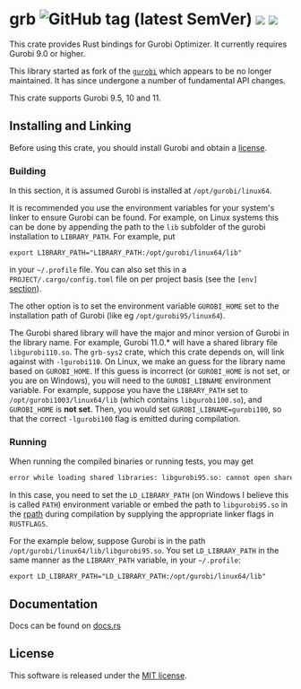 # grb ![GitHub tag (latest SemVer)](https://img.shields.io/github/v/tag/ykrist/rust-grb?sort=semver) ![](https://img.shields.io/crates/v/grb.svg) ![](https://img.shields.io/docsrs/grb)

This crate provides Rust bindings for Gurobi Optimizer.  It currently requires Gurobi 9.0 or higher.

This library started as fork of the [`gurobi`](https://github.com/ubnt-intrepid/rust-gurobi) which appears to be no longer maintained.  It has since undergone a number of fundamental API changes.

This crate supports Gurobi 9.5, 10 and 11.

## Installing and Linking

Before using this crate, you should install Gurobi and obtain a [license](http://www.gurobi.com/downloads/licenses/license-center).

### Building
In this section, it is assumed Gurobi is installed at `/opt/gurobi/linux64`.

It is recommended you use the environment variables for your system's linker to ensure Gurobi can be found.
For example, on Linux systems this can be done by appending the path to the `lib` subfolder of the gurobi installation to `LIBRARY_PATH`.   For example, put

```base
export LIBRARY_PATH="LIBRARY_PATH:/opt/gurobi/linux64/lib"
```

in your `~/.profile` file.  You can also set this in a `PROJECT/.cargo/config.toml` file on per project basis (see the `[env]` [section](https://doc.rust-lang.org/cargo/reference/config.html)).

The other option is to set the environment variable `GUROBI_HOME` set to the installation path of Gurobi
(like eg `/opt/gurobi95/linux64`).  

The Gurobi shared library will have the major and minor version of Gurobi in the library name.  For example, Gurobi 11.0.* will have a shared library file `libgurobi110.so`.  The `grb-sys2` crate, which this crate depends on, will link against with `-lgurobi110`.  On Linux, we make an guess for the library name based on `GUROBI_HOME`.  If this guess is incorrect (or `GUROBI_HOME` is not set, or you are on Windows), you will need to the `GUROBI_LIBNAME` environment variable.  For example, suppose you have the `LIBRARY_PATH` set to `/opt/gurobi1003/linux64/lib` (which contains `libgurobi100.so`), and `GUROBI_HOME` is **not set**.  Then, you would set `GUROBI_LIBNAME=gurobi100`, so that the correct `-lgurobi100` flag is emitted during compilation. 


### Running
When running the compiled binaries or running tests, you may get
```bash
error while loading shared libraries: libgurobi95.so: cannot open shared object file: No such file or directory
```
In this case, you need to set the `LD_LIBRARY_PATH` (on Windows I believe this is called `PATH`) environment variable or embed the path to `libgurobi95.so` in the [rpath](https://en.wikipedia.org/wiki/Rpath) during compilation by supplying the appropriate linker flags in `RUSTFLAGS`.

For the example below, suppose Gurobi is in the path `/opt/gurobi/linux64/lib/libgurobi95.so`.  You set `LD_LIBRARY_PATH` in the same manner as the `LIBRARY_PATH` variable, in your `~/.profile`:

```base
export LD_LIBRARY_PATH="LD_LIBRARY_PATH:/opt/gurobi/linux64/lib"
```

## Documentation
Docs can be found on [docs.rs](https://docs.rs/grb/)

## License
This software is released under the [MIT license](LICENSE).
